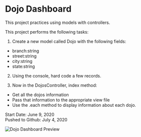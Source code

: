# Dojo Dashboard

This project practices using models with controllers.

This project performs the following tasks:

1. Create a new model called Dojo with the following fields:
* branch:string
* street:string
* city:string
* state:string

2. Using the console, hard code a few records.

3. Now in the DojosController, index method:
* Get all the dojos information
* Pass that information to the appropriate view file
* Use the .each method to display information about each dojo.

Start Date: June 9, 2020\
Pushed to Github: July 4, 2020

![Dojo Dashboard Preview](https://user-images.githubusercontent.com/62450912/86520721-4766e780-be0d-11ea-93f8-0fcd36309bf1.png)
